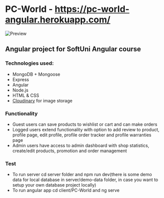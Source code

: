 # PC-World - https://pc-world-angular.herokuapp.com/
![Preview](https://res.cloudinary.com/dex8g0z5j/image/upload/v1628087245/front-page_htgfot.png)
## Angular project for SoftUni Angular course
### Technologies used:
* MongoDB + Mongoose
* Express
* Angular
* Node.js
* HTML & CSS
* [Cloudinary](https://cloudinary.com/) for image storage
### Functionality
* Guest users can save products to wishlist or cart and can make orders
* Logged users extend functionality with option to add review to product, profile page, edit profile, profile order tracker and profile warranties page
* Admin users have access to admin dashboard with shop statistics, create/edit products, promotion and order management
### Test
* To run server cd server folder and npm run dev(there is some demo data for local database in server/demo-data folder, in case you want to setup your own database project locally)
* To run angular app cd client/PC-World and ng serve
